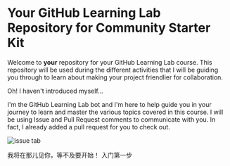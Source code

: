# Your GitHub Learning Lab Repository for Community Starter Kit

Welcome to **your** repository for your GitHub Learning Lab course. This repository will be used during the different activities that I will be guiding you through to learn about making your project friendlier for collaboration.

Oh! I haven't introduced myself...

I'm the GitHub Learning Lab bot and I'm here to help guide you in your journey to learn and master the various topics covered in this course. I will be using Issue and Pull Request comments to communicate with you. In fact, I already added a pull request for you to check out.

![issue tab](https://lab.github.com/public/images/issue_tab.png)

我将在那儿见你，等不及要开始！
入门第一步
